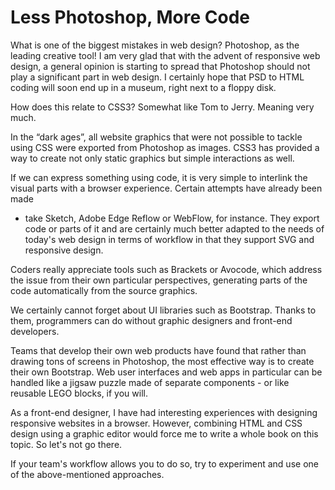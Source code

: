 Less Photoshop, More Code
=========================

What is one of the biggest mistakes in web design? Photoshop, as the leading
creative tool! I am very glad that with the advent of responsive web design, a
general opinion is starting to spread that Photoshop should not play a
significant part in web design. I certainly hope that PSD to HTML coding will
soon end up in a museum, right next to a floppy disk.

How does this relate to CSS3? Somewhat like Tom to Jerry. Meaning very much.

In the “dark ages”, all website graphics that were not possible to tackle using
CSS were exported from Photoshop as images. CSS3 has provided a way to create
not only static graphics but simple interactions as well.

If we can express something using code, it is very simple to interlink the
visual parts with a browser experience. Certain attempts have already been made
- take Sketch, Adobe Edge Reflow or WebFlow, for instance. They export code or
parts of it and are certainly much better adapted to the needs of today's web
design in terms of workflow in that they support SVG and responsive design.

Coders really appreciate tools such as Brackets or Avocode, which address the
issue from their own particular perspectives, generating parts of the code
automatically from the source graphics.

We certainly cannot forget about UI libraries such as Bootstrap. Thanks to them,
programmers can do without graphic designers and front-end developers.

Teams that develop their own web products have found that rather than drawing
tons of screens in Photoshop, the most effective way is to create their own
Bootstrap. Web user interfaces and web apps in particular can be handled like a
jigsaw puzzle made of separate components - or like reusable LEGO blocks, if you
will.

As a front-end designer, I have had interesting experiences with designing
responsive websites in a browser. However, combining HTML and CSS design using a
graphic editor would force me to write a whole book on this topic. So let's not
go there.

If your team's workflow allows you to do so, try to experiment and use one of
the above-mentioned approaches.
